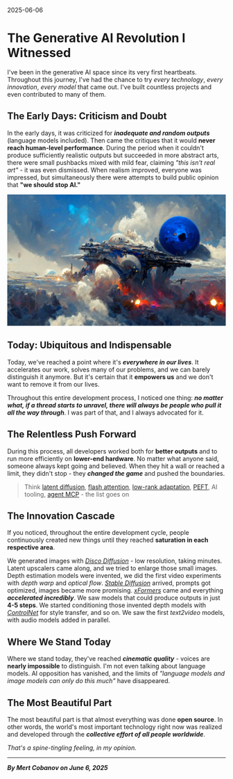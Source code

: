 2025-06-06

# The Generative AI Revolution I Witnessed

I've been in the generative AI space since its very first heartbeats. Throughout this journey, I've had the chance to try _every technology_, _every innovation_, _every model_ that came out. I've built countless projects and even contributed to many of them.

## The Early Days: Criticism and Doubt

In the early days, it was criticized for **_inadequate and random outputs_** (language models included). Then came the critiques that it would **never reach human-level performance**. During the period when it couldn't produce sufficiently realistic outputs but succeeded in more abstract arts, there were small pushbacks mixed with mild fear, claiming _"this isn't real art"_ - it was even dismissed. When realism improved, everyone was impressed, but simultaneously there were attempts to build public opinion that **"we should stop AI."**

![](<https://raw.githubusercontent.com/cobanov/blog-renderer/refs/heads/main/assets/TimeToDisco(0)_14.png>)

## Today: Ubiquitous and Indispensable

Today, we've reached a point where it's **_everywhere in our lives_**. It accelerates our work, solves many of our problems, and we can barely distinguish it anymore. But it's certain that it **empowers us** and we don't want to remove it from our lives.

Throughout this entire development process, I noticed one thing: **_no matter what, if a thread starts to unravel, there will always be people who pull it all the way through_**. I was part of that, and I always advocated for it.

## The Relentless Push Forward

During this process, all developers worked both for **better outputs** and to run more efficiently on **lower-end hardware**. No matter what anyone said, someone always kept going and believed. When they hit a wall or reached a limit, they didn't stop - they **_changed the game_** and pushed the boundaries.

> Think [latent diffusion](https://github.com/CompVis/latent-diffusion), [flash attention](https://github.com/Dao-AILab/flash-attention), [low-rank adaptation](https://github.com/microsoft/LoRA), [PEFT](https://github.com/huggingface/peft), AI tooling, [agent MCP](https://github.com/modelcontextprotocol/servers) - the list goes on

## The Innovation Cascade

If you noticed, throughout the entire development cycle, people continuously created new things until they reached **saturation in each respective area**.

We generated images with [_Disco Diffusion_](https://github.com/alembics/disco-diffusion) - low resolution, taking minutes. Latent upscalers came along, and we tried to enlarge those small images. Depth estimation models were invented, we did the first video experiments with _depth warp_ and _optical flow_. [_Stable Diffusion_](https://github.com/Stability-AI/stablediffusion) arrived, prompts got optimized, images became more promising. [_xFormers_](https://github.com/facebookresearch/xformers) came and everything **_accelerated incredibly_**. We saw models that could produce outputs in just **4-5 steps**. We started conditioning those invented depth models with [_ControlNet_](https://github.com/lllyasviel/ControlNet) for style transfer, and so on. We saw the first _text2video_ models, with audio models added in parallel.

## Where We Stand Today

Where we stand today, they've reached **_cinematic quality_** - voices are **nearly impossible** to distinguish. I'm not even talking about language models. AI opposition has vanished, and the limits of _"language models and image models can only do this much"_ have disappeared.

## The Most Beautiful Part

The most beautiful part is that almost everything was done **open source**. In other words, the world's most important technology right now was realized and developed through the **_collective effort of all people worldwide_**.

_That's a spine-tingling feeling, in my opinion._

---

**_By Mert Cobanov on June 6, 2025_**
